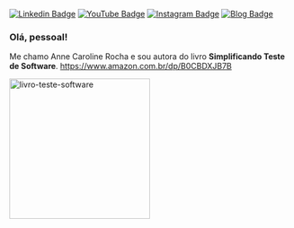 [![Linkedin Badge](https://img.shields.io/badge/-LinkedIn-blue?style=flat-square&logo=Linkedin&logoColor=white&link=https://www.linkedin.com/in/annecaroline)](https://www.linkedin.com/in/annecaroline)
[![YouTube Badge](https://img.shields.io/badge/-YouTube-f1311c?style=flat-square&labelColor=f1311c&logo=youtube&logoColor=white&link=https://www.youtube.com/@annerocha_qa)](https://www.youtube.com/@annerocha_qa)
[![Instagram Badge](https://img.shields.io/badge/-Instagram-orange?style=flat-square&logo=Instagram&logoColor=white&link=https://www.instagram.com/annerocha_qa)](https://www.instagram.com/annerocha_qa)
[![Blog Badge](https://img.shields.io/badge/Blog-GTSW-green)](https://medium.com/gtsw)

### Olá, pessoal! 

Me chamo Anne Caroline Rocha e sou autora do livro **Simplificando Teste de Software**.  https://www.amazon.com.br/dp/B0CBDXJB7B 

<a href="https://www.amazon.com.br/dp/B0CBDXJB7B" target="_blank">
  <img src="https://carolsprak.github.io/books/capa.png" alt="livro-teste-software" width="250" height="auto">
</a>

<!-- div align="center">
  <img height="180em" src="https://github-readme-stats.vercel.app/api/top-langs/?username=carolsprak&layout=compact&langs_count=16&theme=dracula"/>
</div -->



<!--
**carolsprak/carolsprak** is a ✨ _special_ ✨ repository because its `README.md` (this file) appears on your GitHub profile.

Here are some ideas to get you started:

- 🔭 I’m currently working on ...
-  I’m currently learning ...
- 👯 I’m looking to collaborate on ...
-  I’m looking for help with ...
-  Ask me about ...
- 📫 How to reach me: ...
-  Pronouns: ...
- ⚡ Fun fact: ...
-->
